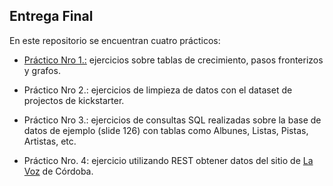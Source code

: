 ## **Entrega Final** 

En este repositorio se encuentran cuatro prácticos:

* [Práctico Nro 1.:](https://github.com/PatriLoto/AnalisisYCuracion/blob/master/ENTREGA_FINAL_GRUPO_3/practico_nro_1_tablas_pasos_fronterizos.ipynb) ejercicios sobre tablas de crecimiento, pasos fronterizos y grafos. 

* Práctico Nro 2.: ejercicios de limpieza de datos con el dataset de projectos de kickstarter.

* Práctico Nro 3.: ejercicios de consultas SQL realizadas sobre la base de datos de ejemplo (slide 126) con tablas como Albunes, Listas, Pistas, Artistas, etc.

* Práctico Nro. 4: ejercicio utilizando REST obtener datos del sitio de [La Voz](https://www.lavoz.com.ar/) de Córdoba.

